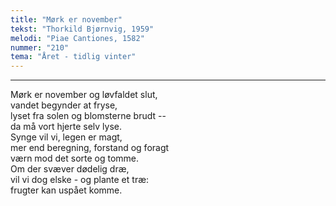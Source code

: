 ```yaml
---
title: "Mørk er november"
tekst: "Thorkild Bjørnvig, 1959"
melodi: "Piae Cantiones, 1582"
nummer: "210"
tema: "Året - tidlig vinter"
---
```


***

Mørk er november og løvfaldet slut,<br>
vandet begynder at fryse,<br>
lyset fra solen og blomsterne brudt --<br>
da må vort hjerte selv lyse.<br>
Synge vil vi, legen er magt,<br>
mer end beregning, forstand og foragt<br>
værn mod det sorte og tomme.<br>
Om der svæver dødelig dræ,<br>
vil vi dog elske - og plante et træ:<br>
frugter kan uspået komme.<br>
